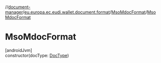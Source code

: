 //[document-manager](../../../index.md)/[eu.europa.ec.eudi.wallet.document.format](../index.md)/[MsoMdocFormat](index.md)/[MsoMdocFormat](-mso-mdoc-format.md)

# MsoMdocFormat

[androidJvm]\
constructor(docType: [DocType](../../eu.europa.ec.eudi.wallet.document/-doc-type/index.md))
